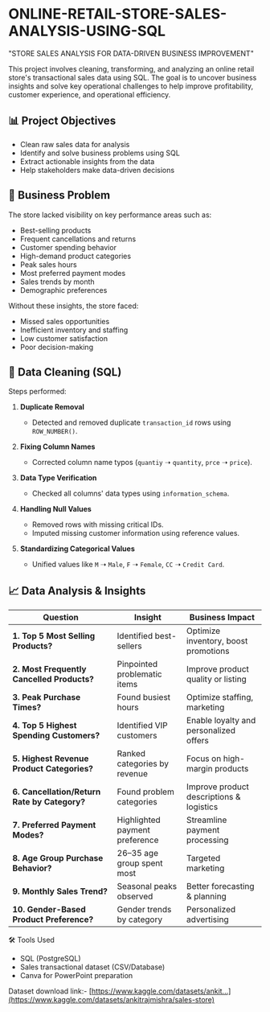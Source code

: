 # ONLINE-RETAIL-STORE-SALES-ANALYSIS-USING-SQL
"STORE SALES ANALYSIS FOR DATA-DRIVEN BUSINESS IMPROVEMENT"

This project involves cleaning, transforming, and analyzing an 
online retail store's transactional sales data using SQL. 
The goal is to uncover business insights and solve key operational 
challenges to help improve profitability, customer experience, and 
operational efficiency.

## 📊 Project Objectives

- Clean raw sales data for analysis
- Identify and solve business problems using SQL
- Extract actionable insights from the data
- Help stakeholders make data-driven decisions

## 🧠 Business Problem

The store lacked visibility on key performance areas such as:
- Best-selling products
- Frequent cancellations and returns
- Customer spending behavior
- High-demand product categories
- Peak sales hours
- Most preferred payment modes
- Sales trends by month
- Demographic preferences

Without these insights, the store faced:
- Missed sales opportunities  
- Inefficient inventory and staffing  
- Low customer satisfaction  
- Poor decision-making

## 🧹 Data Cleaning (SQL)

Steps performed:

1. **Duplicate Removal**  
   - Detected and removed duplicate `transaction_id` rows using `ROW_NUMBER()`.

2. **Fixing Column Names**  
   - Corrected column name typos (`quantiy` ➝ `quantity`, `prce` ➝ `price`).

3. **Data Type Verification**  
   - Checked all columns' data types using `information_schema`.

4. **Handling Null Values**  
   - Removed rows with missing critical IDs.
   - Imputed missing customer information using reference values.

5. **Standardizing Categorical Values**  
   - Unified values like `M` ➝ `Male`, `F` ➝ `Female`, `CC` ➝ `Credit Card`.

## 📈 Data Analysis & Insights

| Question | Insight | Business Impact |
|---------|---------|-----------------|
| **1. Top 5 Most Selling Products?** | Identified best-sellers | Optimize inventory, boost promotions |
| **2. Most Frequently Cancelled Products?** | Pinpointed problematic items | Improve product quality or listing |
| **3. Peak Purchase Times?** | Found busiest hours | Optimize staffing, marketing |
| **4. Top 5 Highest Spending Customers?** | Identified VIP customers | Enable loyalty and personalized offers |
| **5. Highest Revenue Product Categories?** | Ranked categories by revenue | Focus on high-margin products |
| **6. Cancellation/Return Rate by Category?** | Found problem categories | Improve product descriptions & logistics |
| **7. Preferred Payment Modes?** | Highlighted payment preference | Streamline payment processing |
| **8. Age Group Purchase Behavior?** | 26–35 age group spent most | Targeted marketing |
| **9. Monthly Sales Trend?** | Seasonal peaks observed | Better forecasting & planning |
| **10. Gender-Based Product Preference?** | Gender trends by category | Personalized advertising |


🛠️ Tools Used
- SQL (PostgreSQL)
- Sales transactional dataset (CSV/Database)
- Canva for PowerPoint preparation

Dataset download link:- [https://www.kaggle.com/datasets/ankit...](https://www.kaggle.com/datasets/ankitrajmishra/sales-store)
